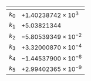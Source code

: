 []() | []()
--- | ---
$k_{0}$ | $+1.40238742 \times 10^{3}$
$k_{1}$ | $+5.03821344$
$k_{2}$ | $-5.80539349 \times 10^{-2}$
$k_{3}$ | $+3.32000870 \times 10^{-4}$
$k_{4}$ | $-1.44537900 \times 10^{-6}$
$k_{5}$ | $+2.99402365 \times 10^{-9}$
